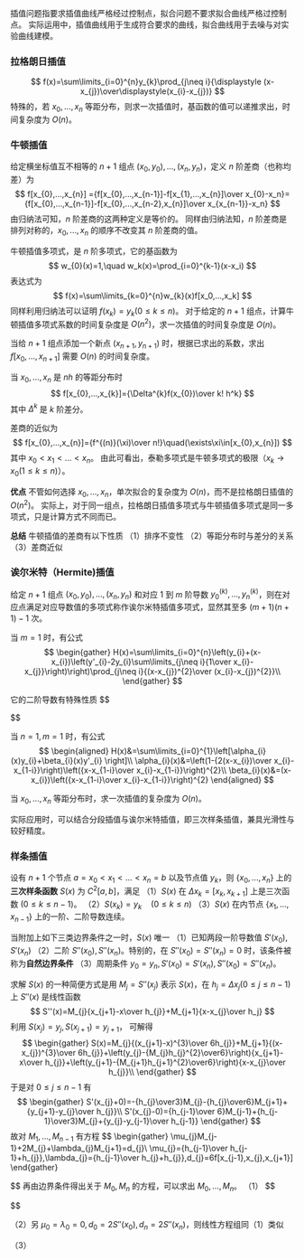 插值问题指要求插值曲线严格经过控制点，拟合问题不要求拟合曲线严格过控制点。
实际运用中，插值曲线用于生成符合要求的曲线，拟合曲线用于去噪与对实验曲线建模。
### 拉格朗日插值

$$
f(x)=\sum\limits_{i=0}^{n}y_{k}\prod_{j\neq i}{\displaystyle (x-x_{j})\over\displaystyle(x_{i}-x_{j})}
$$
特殊的，若  $x_{0},...,x_{n}$ 等距分布，则求一次插值时，基函数的值可以递推求出，时间复杂度为 $O(n)$。
### 牛顿插值

给定横坐标值互不相等的 $n+1$ 组点 $(x_{0},y_{0}),...,(x_{n},y_{n})$，定义 $n$ 阶差商（也称均差）为
$$
f[x_{0},...,x_{n}] ={f[x_{0},...,x_{n-1}]-f[x_{1},...,x_{n}]\over x_{0}-x_n}={f[x_{0},...,x_{n-1}]-f[x_{0},...,x_{n-2},x_{n}]\over x_{x_{n-1}}-x_n}
$$
由归纳法可知，$n$ 阶差商的这两种定义是等价的。
同样由归纳法知，$n$ 阶差商是排列对称的，$x_{0},...,x_{n}$ 的顺序不改变其 $n$ 阶差商的值。

牛顿插值多项式，是 $n$ 阶多项式，它的基函数为
$$
w_{0}(x)=1,\quad w_k(x)=\prod_{i=0}^{k-1}(x-x_i)
$$
表达式为
$$
f(x)=\sum\limits_{k=0}^{n}w_{k}(x)f[x_0,...,x_k]
$$
同样利用归纳法可以证明 $f(x_{k})=y_{k}(0\le k\le n)$。
对于给定的 $n+1$ 组点，计算牛顿插值多项式系数的时间复杂度是 $O(n^{2})$，求一次插值的时间复杂度是 $O(n)$。

当给 $n+1$ 组点添加一个新点 $(x_{n+1},y_{n+1})$ 时，根据已求出的系数，求出 $f[x_{0},...,x_{n+1}]$ 需要 $O(n)$ 的时间复杂度。

当 $x_{0},...,x_{n}$ 是 $nh$ 的等距分布时
$$
f[x_{0},...,x_{k}]={\Delta^{k}f(x_{0})\over k! h^k}
$$
其中 $\Delta^{k}$ 是 $k$ 阶差分。

差商的近似为
$$
f[x_{0},...,x_{n}]={f^{(n)}(\xi)\over n!}\quad(\exists\xi\in[x_{0},x_{n}])
$$
其中 $x_{0}<x_{1}<...<x_{n}$。
由此可看出，泰勒多项式是牛顿多项式的极限（$x_{k}\to x_{0}(1\le k\le n)$）。

**优点**
不管如何选择 $x_{0},...,x_{n}$，单次拟合的复杂度为 $O(n)$，而不是拉格朗日插值的 $O(n^{2})$。
实际上，对于同一组点，拉格朗日插值多项式与牛顿插值多项式是同一多项式，只是计算方式不同而已。

**总结**
牛顿插值的差商有以下性质
（1）排序不变性
（2）等距分布时与差分的关系
（3）差商近似

### 诶尔米特（$\text{Hermite})$插值

给定 $n+1$ 组点 $(x_{0},y_{0}),...,(x_{n},y_{n})$ 和对应 $1$ 到 $m$ 阶导数 $y^{(k)}_{0},...,y^{(k)}_{n}$，则在对应点满足对应导数值的多项式称作诶尔米特插值多项式，显然其至多 $(m+1)(n+1)-1$ 次。

当 $m=1$ 时，有公式
$$
\begin{gather}
H(x)=\sum\limits_{i=0}^{n}\left(y_{i}+(x-x_{i})\left(y'_{i}-2y_{i}\sum\limits_{j\neq i}{1\over x_{i}-x_{j}}\right)\right)\prod_{j\neq i}{(x-x_{j})^{2}\over (x_{i}-x_{j})^{2}}\\
\end{gather}
$$

它的二阶导数有特殊性质
$$

$$

当 $n=1,m=1$ 时，有公式
$$
\begin{aligned}
H(x)&=\sum\limits_{i=0}^{1}\left[\alpha_{i}(x)y_{i}+\beta_{i}(x)y'_{i}
\right]\\
\alpha_{i}(x)&=\left(1-{2(x-x_{i})\over x_{i}-x_{1-i}}\right)\left({x-x_{1-i}\over x_{i}-x_{1-i}}\right)^{2}\\
\beta_{i}(x)&=(x-x_{i})\left({x-x_{1-i}\over x_{i}-x_{1-i}}\right)^{2}
\end{aligned}
$$

当 $x_{0},...,x_{n}$ 等距分布时，求一次插值的复杂度为 $O(n)$。

实际应用时，可以结合分段插值与诶尔米特插值，即三次样条插值，兼具光滑性与较好精度。

### 样条插值

设有 $n+1$ 个节点 $a=x_{0}<x_{1}<...<x_{n}=b$ 以及节点值 $y_{k}$，则 $\left\{x_{0},...,x_{n}\right\}$ 上的**三次样条函数** $S(x)$ 为 $C^{2}[a,b]$，满足
（1）$S(x)$ 在 $\Delta x_{k}=[x_{k},x_{k+1}]$ 上是三次函数 $(0\le k\le n-1)$。
（2）$S(x_{k})=y_{k}\quad(0\le k\le n)$
（3）$S(x)$ 在内节点 $\left\{x_{1},...,x_{n-1}\right\}$ 上的一阶、二阶导数连续。

当附加上如下三类边界条件之一时，$S(x)$ 唯一
（1）已知两段一阶导数值 $S'(x_{0}),S'(x_{n})$
（2）二阶 $S''(x_{0}),S''(x_{n})$。特别的，在 $S''(x_{0})=S''(x_{n})=0$ 时，该条件被称为**自然边界条件**
（3）周期条件 $y_{0}=y_{n},S'(x_{0})=S'(x_{n}),S''(x_{0})=S''(x_{n})$。

求解 $S(x)$ 的一种简便方式是用 $M_{j}=S''(x_{j})$ 表示 $S(x)$，在 $h_{j}=\Delta x_{j} (0\le j\le n-1)$ 上 $S''(x)$ 是线性函数
$$
S''(x)=M_{j}{x_{j+1}-x\over h_{j}}+M_{j+1}{x-x_{j}\over h_j}
$$
利用 $S(x_{j})=y_{j},S(x_{j+1})=y_{j+1}$， 可解得
$$
\begin{gather}
S(x)=M_{j}{(x_{j+1}-x)^{3}\over 6h_{j}}+M_{j+1}{(x-x_{j})^{3}\over 6h_{j}}+\left(y_{j}-{M_{j}h_{j}^{2}\over6}\right){x_{j+1}-x\over h_{j}}+\left(y_{j+1}-{M_{j+1}h_{j+1}^{2}\over6}\right){x-x_{j}\over h_{j}}\\
\end{gather}
$$
于是对 $0\le j\le n-1$ 有
$$
\begin{gather}
S'(x_{j}+0)=-{h_{j}\over3}M_{j}-{h_{j}\over6}M_{j+1}+{y_{j+1}-y_{j}\over h_{j}}\\
S'(x_{j}-0)={h_{j-1}\over 6}M_{j-1}+{h_{j-1}\over3}M_{j}+{y_{j}-y_{j-1}\over h_{j-1}}
\end{gather}
$$
故对 $M_{1},...,M_{n-1}$ 有方程
$$
\begin{gather}
\mu_{j}M_{j-1}+2M_{j}+\lambda_{j}M_{j+1}=d_{j}\\
\mu_{j}={h_{j-1}\over h_{j-1}+h_{j}},\lambda_{j}={h_{j-1}\over h_{j}+h_{j}},d_{j}=6f[x_{j-1},x_{j},x_{j+1}]
\end{gather}

$$
再由边界条件得出关于 $M_{0},M_{n}$ 的方程，可以求出 $M_{0},...,M_{n}$。
（1）
$$

$$

（2）另 $\mu_{0}=\lambda_{0}=0,d_{0}=2S''(x_{0}),d_{n}=2S''(x_{n})$，则线性方程组同（1）类似

（3）


